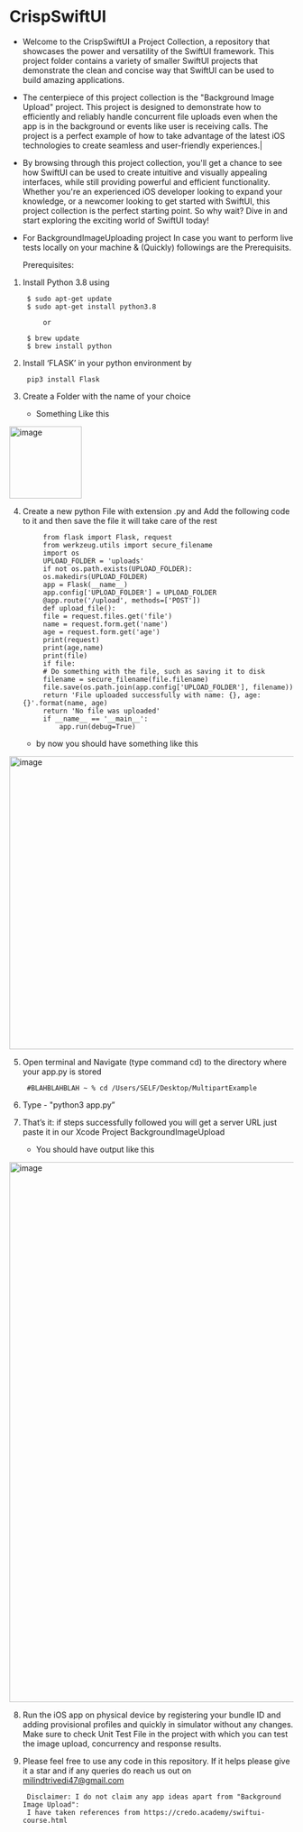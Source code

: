# CrispSwiftUI
- Welcome to the CrispSwiftUI a Project Collection, a repository that showcases the power and versatility of the SwiftUI framework. This project folder contains a variety of smaller SwiftUI projects that demonstrate the clean and concise way that SwiftUI can be used to build amazing applications.
- The centerpiece of this project collection is the "Background Image Upload" project. This project is designed to demonstrate how to efficiently and reliably handle concurrent file uploads even when the app is in the background or events like user is receiving calls. The project is a perfect example of how to take advantage of the latest iOS technologies to create seamless and user-friendly experiences.|
- By browsing through this project collection, you'll get a chance to see how SwiftUI can be used to create intuitive and visually appealing interfaces, while still providing powerful and efficient functionality. Whether you're an experienced iOS developer looking to expand your knowledge, or a newcomer looking to get started with SwiftUI, this project collection is the perfect starting point. So why wait? Dive in and start exploring the exciting world of SwiftUI today!

- For BackgroundImageUploading project In case you want to perform live tests locally on your machine & (Quickly) followings are the Prerequisits.

	Prerequisites: 

1. Install Python 3.8 using 

	    $ sudo apt-get update
	    $ sudo apt-get install python3.8

			or

	    $ brew update 
	    $ brew install python

2. Install ‘FLASK’ in your python environment by

 	    pip3 install Flask

3. Create a Folder with the name of your choice 
	- Something Like this
	
<img width="128" alt="image" src="https://user-images.githubusercontent.com/15359399/217231125-110f0579-02ae-48fa-a1ed-8642f9a00ab1.png">


4. Create a new python File with extension .py and Add the following code to it and then save the file it will take care of the rest 

            from flask import Flask, request
            from werkzeug.utils import secure_filename
            import os
            UPLOAD_FOLDER = 'uploads'
            if not os.path.exists(UPLOAD_FOLDER):
            os.makedirs(UPLOAD_FOLDER)
            app = Flask(__name__)
            app.config['UPLOAD_FOLDER'] = UPLOAD_FOLDER
            @app.route('/upload', methods=['POST'])
            def upload_file():
            file = request.files.get('file')
            name = request.form.get('name')
            age = request.form.get('age')
            print(request)
            print(age,name)
            print(file)
            if file:
            # Do something with the file, such as saving it to disk
            filename = secure_filename(file.filename)
            file.save(os.path.join(app.config['UPLOAD_FOLDER'], filename))
            return 'File uploaded successfully with name: {}, age: {}'.format(name, age)
            return 'No file was uploaded'
            if __name__ == '__main__':
                app.run(debug=True)

	- by now you should have something like this 

<img width="520" alt="image" src="https://user-images.githubusercontent.com/15359399/217231339-373e2f49-974e-4b89-bd5b-e5664c454bd2.png">

5. Open terminal and Navigate (type command cd) to the directory where your app.py is stored 

	    #BLAHBLAHBLAH ~ % cd /Users/SELF/Desktop/MultipartExample

6. Type - "python3 app.py”

7. That’s it:  if steps successfully followed you will get a server URL just paste it in our Xcode Project BackgroundImageUpload

	- You should have output like this

<img width="958" alt="image" src="https://user-images.githubusercontent.com/15359399/217234250-5e228161-a9ce-4772-b3e8-866860b0cdfc.png">


8. Run the iOS app on physical device by registering your bundle ID and adding provisional profiles and quickly in simulator without any changes. Make sure to check Unit Test File in the project with which you can test the image upload, concurrency and response results. 


9. Please feel free to use any code in this repository. If it helps please give it a star and if any queries do reach us out on milindtrivedi47@gmail.com 

		Disclaimer: I do not claim any app ideas apart from "Background Image Upload":
		I have taken references from https://credo.academy/swiftui-course.html 

